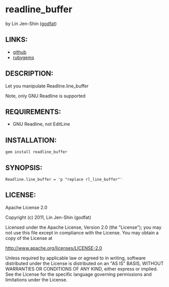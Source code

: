 # readline_buffer

by Lin Jen-Shin ([godfat](http://godfat.org))

## LINKS:

* [github](https://github.com/godfat/readline_buffer)
* [rubygems](http://rubygems.org/gems/readline_buffer)

## DESCRIPTION:

Let you manipulate Readline.line_buffer

Note, only GNU Readline is supported

## REQUIREMENTS:

* GNU Readline, not EditLine

## INSTALLATION:

    gem install readline_buffer

## SYNOPSIS:

    Readline.line_buffer = 'p "replace rl_line_buffer"'

## LICENSE:

Apache License 2.0

Copyright (c) 2011, Lin Jen-Shin (godfat)

Licensed under the Apache License, Version 2.0 (the "License");
you may not use this file except in compliance with the License.
You may obtain a copy of the License at

<http://www.apache.org/licenses/LICENSE-2.0>

Unless required by applicable law or agreed to in writing, software
distributed under the License is distributed on an "AS IS" BASIS,
WITHOUT WARRANTIES OR CONDITIONS OF ANY KIND, either express or implied.
See the License for the specific language governing permissions and
limitations under the License.
